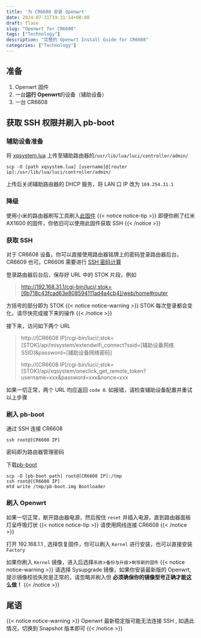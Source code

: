 ```yaml
---
title: '为 CR6608 安装 Openwrt'
date: 2024-07-31T19:31:14+08:00
draft: flase
slug: "Openwrt for CR6608"
tags: ["Technology"]
description: "完整的 Openwrt Install Guide for CR6608"
categories: ["Technology"]
---
```

## 准备
1. Openwrt 固件
2. 一台**运行 Openwrt**的设备（辅助设备）
3. 一台 CR6608
## 获取 SSH 权限并刷入 pb-boot
### 辅助设备准备
将 [xqsystem.lua](https://mirror.nalanyinyun.top/zh-CN/The%20Mirror%20of%20Source/CR660X%20Source/xqsystem.lua) 上传至辅助路由器的`/usr/lib/lua/luci/controller/admin/`
```shell
scp -O [path xqsystem.lua] [username]@[router ip]:/usr/lib/lua/luci/controller/admin/
```

上传后关闭辅助路由器的 DHCP 服务，将 LAN 口 IP 改为 `169.254.31.1`

### 降级
使用小米的路由器刷写工具刷入[此固件](https://mirror.nalanyinyun.top/zh-CN/The%20Mirror%20of%20Source/CR660X%20Source/%E9%99%8D%E7%BA%A7%E5%9B%BA%E4%BB%B6/miwifi_cr6608_all_c11bb_1.0.100_2.bin)
{{< notice notice-tip >}}
即便你刷了红米 AX1600 的固件，你依旧可以使用此固件获取 SSH
{{< /notice >}}

### 获取 SSH
对于 CR6608 设备，你可以直接使用路由器铭牌上的密码登录路由器后台。CR6609 也可。CR6606 需要进行 [SSH 密码计算](https://miwifi.dev/ssh)

登录路由器后台后，保存好 URL 中的 STOK 片段，例如
> http://192.168.31.1/cgi-bin/luci/;stok=[6b718c43fcad63e808594111ad4a4cb4]/web/home#router

方括号的部分即为 STOK
{{< notice notice-warning >}}
STOK 每次登录都会变化，请尽快完成接下来的操作
{{< /notice >}}

接下来，访问如下两个 URL
> http://[CR6608 IP]/cgi-bin/luci/;stok=[STOK]/api/misystem/extendwifi_connect?ssid=[辅助设备网络 SSID]&password=[辅助设备网络密码]
>  
> http://[CR6608 IP]/cgi-bin/luci/;stok=[STOK]/api/xqsystem/oneclick_get_remote_token?username=xxx&password=xxx&nonce=xxx

如果一切正常，两个 URL 均应返回 `code 0`. 如报错，请检查辅助设备配置并重试以上步骤
### 刷入 pb-boot
通过 SSH 连接 CR6608
``` shell
ssh root@[CR6608 IP]
```
密码即为路由器管理密码

下载[pb-boot](https://mirror.nalanyinyun.top/zh-CN/The%20Mirror%20of%20Source/CR660X%20Source/pb-boot/pb-boot.img)

``` shell
scp -O [pb-boot path] root@[CR6608 IP]:/tmp
ssh root@[CR6608 IP]
mtd write /tmp/pb-boot.img Bootloader
```
### 刷入 Openwrt

如果一切正常，断开路由器电源，然后按住 `reset` 并插入电源，直到路由器面板灯呈呼吸灯状
{{< notice notice-tip >}}
请使用网线连接 CR6608
{{< /notice >}}

打开 192.168.1.1 , 选择恢复固件，你可以刷入 `Kernel` 进行安装，也可以直接安装 `Factory`

如果你刷入 `Kernel` 镜像，进入后选择`系统`>`备份与升级`>`刷写新的固件`
{{< notice notice-warning >}}
请选择 Sysupgrade 镜像，如果你安装最新版的 Openwrt, 提示镜像校验失败是正常的，请忽略并刷入但
**必须确保你的镜像型号正确才能这么做！**
{{< /notice >}}

## 尾语
{{< notice notice-warning >}}
Openwrt 最新稳定版可能无法连接 SSH , 如遇此情况，切换到 Snapshot 版本即可
{{< /notice >}}